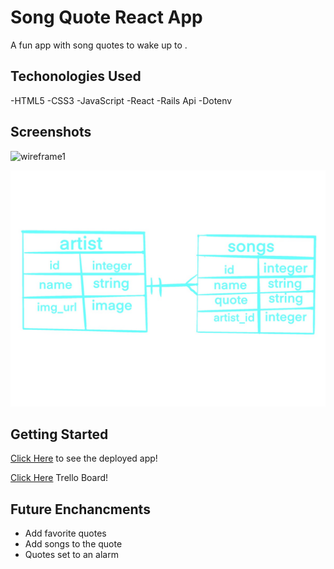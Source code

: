 # Song Quote React App

A fun app with song quotes to wake up to .

## Techonologies Used

-HTML5
-CSS3
-JavaScript
-React
-Rails Api
-Dotenv


## Screenshots
![wireframe1]()


![ERD](imgs/Erd-project-4.jpg)

## Getting Started

[Click Here]() to see the deployed app!

[Click Here](https://trello.com/b/MX9PEd1z/p4) Trello Board!

## Future Enchancments
- Add favorite quotes
- Add songs to the quote
- Quotes set to an alarm
